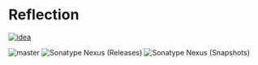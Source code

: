 # Reflection

[![idea](https://www.elegantobjects.org/intellij-idea.svg)](https://www.jetbrains.com/idea/)

![master](https://github.com/Infumia/reflection/workflows/snapshot.yml/badge.svg)
![Sonatype Nexus (Releases)](https://img.shields.io/nexus/r/tr.com.infumia/reflection?label=maven-central&server=https%3A%2F%2Foss.sonatype.org%2F)
![Sonatype Nexus (Snapshots)](https://img.shields.io/nexus/s/tr.com.infumia/reflection?label=maven-central&server=https%3A%2F%2Foss.sonatype.org)
